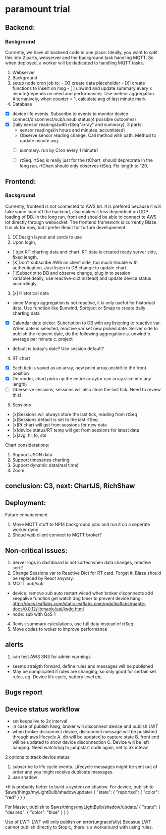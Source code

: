 # paramount trial
 
## Backend:
### Background
Currently, we have all backend code in one place.  Ideally, you want to split this into 2 parts, webserver and the background task handling MQTT.  So when deployed, a worker will be dedicated to handling MQTT tasks.

1. Webserver
2. Background
  1. setup node cron job to:
    - [X] create data placeholder
    - [X] create functions to insert on msg
    - [ ] unwind and update summary every x minute(depends on need and performance).  Use meteor aggregation.  Alternatively, when counter = 1, calculate avg of last minute mark
1. Database
  - [X] device life events.  Subscribe to events to monitor device connect/disconnect/sub/unsub status(4 possible outcomes)
  - [X] Daily sensor readings(with rtSeq"array" and summary), 3 parts:
    - sensor readings(in hours and minutes, accumlated)
    - Observe sensor reading change. Call method with path.  Method to update minute avg. 
    - [ ] summary. run by Cron every 1 minute?
    - [ ] rtSeq. rtSeq is really just for the rtChart, should deprecrate in the long run. rtChart should only observes rtSeq.  Fix length to 120.


## Frontend:
### Background
Currently, frontend is not connected to AWS Iot.  It is prefered because it will take some load off the backend, also makes it less dependent on DDP loading of DB.  In the long run, front end should be able to connect to AWS Iot directly through websocket.
The frontend framework is currently Blaze. It is ok for now, but I prefer React for furture developement.

1. [X]Design layout and cards to use
2. Upon login, 
  - [ ]get RT charting data and chart.  RT data is created ready server side, fixed length.
  - [X]Don't subscribe AWS on client side, too much trouble with authentication.  Just listen to DB change to update chart.
  - [ ]Subscript to DB and observe change, plug in to session variable(ideally, use reactive-dict instead) and update device status accordingly
3. [x] Historical data
  - since Mongo aggregation is not reactive, it is only useful for historical data.  Use function like $unwind, $project or $map to create daily charting data
  - [x] Calendar date picker.  Subcription to DB with arg listening to reactive var.  When date is selected, reactive var set new picked date.  Server side to publish the relavent date, do the following aggregation:
  a. unwind
  b. average per minute
  c. project
  - default is today's date? Use session default?
4. RT chart
  - [x] Each tick is saved as an array, new point array.unshift to the front position
  - [x] On render, chart picks up the entire array(or can array.slice into any length)
  - [ ] Oberserve sessions, sessions will also store the last tick.  Need to review this!
5. Sessions
  - [x]Sessions will always store the last tick, reading from rtSeq
  - [x]Sessions default is set to the last rtSeq
  - [x]Rt chart will get from sessions for new data
  - [x]device status/RT temp will get from sessions for latest data
  - [x]avg, hi, lo, std

Chart considerations:
1. Support JSON data
2. Support timeseries charting
3. Support dynamic data(real time)
4. Zoom
## conclusion: C3, next: ChartJS, RichShaw

## Deployment:
Future enhancement
1. Move MQTT stuff to NPM background jobs and run it on a seperate worker dyno
2. Shoud web client connect to MQTT broker? 

## Non-critical issues:
1. Server logs in dashboard is not sorted when data changes, reactive sort?
2. Change Sessions var to Reactive Dict for RT card.  Forget it, Blaze should be replaced by React anyway.
3. MQTT pub/sub
  - device: remove sub
            auto restart wiced when broker disconnects
            add keepalive function
            get watch dog timer to prevent device hang: http://docs.leaflabs.com/static.leaflabs.com/pub/leaflabs/maple-docs/0.0.12/libmaple/api/iwdg.html
  - node: sub with QoS 1
4. Revisit summary calculations, use full data instead of rtSeq
5. Move codes to woker to improve performance

## alerts
1. can test AWS SNS for admin warnings
 - seems straigth forward, define rules and messages will be published
 - May be complicated if rules are changing, so only good for certain set rules, eg. Device life cycle, battery level etc.


## Bugs report

## Device status workflow
  - set keepalive to 2x interval
  - in case of publish hang, broker will disconnect device and publish LWT
  - when broker disconnect device, disconnect message will be puslished through aws lifecycle
      A. db will be updated to capture state
      B. front end will be updated to show device disconnection
      C. Device will be left hanging. Need watchdog to jumpstart code again, set to 3x inteval

2 options to track device status:
  1. subscribe to life cycle events.  Lifecycle messages might be sent out of order and you might receive duplicate messages.
  2. use shadow

*It is probably better to build a system on shadow.
For device, publish to $aws/things/myLightBulb/shadow/update/
{
    "state": {
        "reported": {
            "color": "red"
        }
    }
}   

For Master, publish to $aws/things/myLightBulb/shadow/update/
{
    "state": {
        "desired": {
            "color": "blue"
        }
    }
} 

Use of LWT:
LWT will only publish on error(ungracefully)
Becasue LWT cannot publish directly to $topic, there is a workaround with using rules.